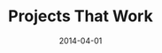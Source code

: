---
layout: default
modal-id: 4
date: 2014-04-01
img: ciao.png
title: Projects That Work
project-date: April 2014
client: Ed Metz 
category: project 
redirect-url: http://projects-that-work.herokuapp.com/
comments: true
comments-offset: col-sm-offset-2
description: Ruby on Rails powered beta website for teachers to create and share service based learning projects.This was a collaboration under the UC Berkeley chapter of the nonprofit student organization Code The Change and Dr. Edward Metz, an education administrator in the Washington DC district. 

---
